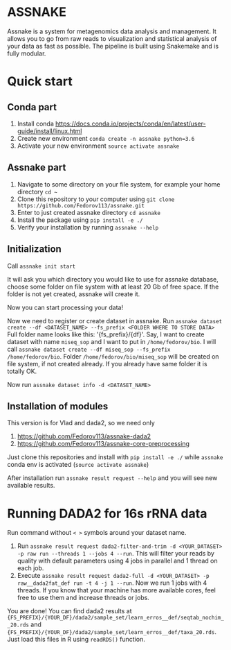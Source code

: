# ASSNAKE

Assnake is a system for metagenomics data analysis and management. 
It allows you to go from raw reads to visualization and statistical analysis of your data as fast as possible.
The pipeline is built using Snakemake and is fully modular.

# Quick start
## Conda part
1. Install conda https://docs.conda.io/projects/conda/en/latest/user-guide/install/linux.html
2. Create new environment `conda create -n assnake python=3.6`
3. Activate your new environment `source activate assnake`
## Assnake part
1. Navigate to some directory on your file system, for example your home directory `cd ~`
2. Clone this repository to your computer using `git clone https://github.com/Fedorov113/assnake.git` 
3. Enter to just created assnake directory `cd assnake`
4. Install the package using `pip install -e ./`
5. Verify your installation by running `assnake --help`


## Initialization
Call `assnake init start`

It will ask you which directory you would like to use for assnake database, choose some folder on file system with at least 20 Gb of free space. If the folder is not yet created, assnake will create it. 

Now you can start processing your data!

Now we need to register or create dataset in assnake. Run `assnake dataset create --df <DATASET_NAME> --fs_prefix <FOLDER WHERE TO STORE DATA>`
Full folder name looks like this: '{fs_prefix}/{df}'. Say, I want to create dataset with name `miseq_sop` and I want to put in `/home/fedorov/bio`.
I will call `assnake dataset create --df miseq_sop --fs_prefix /home/fedorov/bio`. Folder `/home/fedorov/bio/miseq_sop` will be created on file system, if not created already. If you already have same folder it is totally OK.

Now run `assnake dataset info -d <DATASET_NAME>`

## Installation of modules
This version is for Vlad and dada2, so we need only 
1. https://github.com/Fedorov113/assnake-dada2
2. https://github.com/Fedorov113/assnake-core-preprocessing 

Just clone this repositories and install with `pip install -e ./` while `assnake` conda env is activated (`source activate assnake`)

After installation run `assnake result request --help` and you will see new available results.

# Running DADA2 for 16s rRNA data
Run command without `< >` symbols around your dataset name.
1. Run `assnake result request dada2-filter-and-trim -d <YOUR_DATASET> -p raw run --threads 1 --jobs 4 --run`. This will filter your reads by quality with default parameters using 4 jobs in parallel and 1 thread on each job.
2. Execute `assnake result request dada2-full -d <YOUR_DATASET> -p raw__dada2fat_def run -t 4 -j 1 --run`. Now we run 1 jobs with 4 threads. If you know that your machine has more available cores, feel free to use them and increase threads or jobs. 

You are done! You can find dada2 results at `{FS_PREFIX}/{YOUR_DF}/dada2/sample_set/learn_erros__def/seqtab_nochim__20.rds` and `{FS_PREFIX}/{YOUR_DF}/dada2/sample_set/learn_erros__def/taxa_20.rds`.
Just load this files in R using `readRDS()` function.


<!-- # OLD

Analysis of metagenomics data consists of 2 steps: quality control and preprocessing, and analysis itself. 


## List of implemented preprocessing steps:
1. Downloading data from SRA.  
2. Count number of base pairs and reads in fastq files.
3. Check quality with FastQC.
4. Trimming with Trimmomatic.

## List of implemented analysis steps and tools:
* Taxonomic profiling.
    1. Metaphlan2
    2. Kraken 1
    3. Centrifuge
* Functional profiling
    1. Humann2
* Mapping
    1. Bowtie2
    2. BWA
* Assembly
    1. Megahit
* Antibiotic resistance annotation.
    1. Megares

## Configuration

You need to configure the following parameters in your `config.yml`

```
assembly_dir: 'absolute path to direcrory for storing assemblies'
assnake_db: 'absolute path to directory for storing meta-information'
fna_db_dir: 'absolute path to your fasta database'
```

## How it works

Assnake assumes that you work with *datasets*, and inside each *dataset* you have multiple *samples*.

The pipeline itself is built using Snakemake. You define rules, which take files as input an produce output files, executing some code. This easy yet powerful technique allows you to build complex data processing pipelines. Snakemake understands what to do by looking at input/output file paths. 

Consider the following: you have your samples, and you want to assemble them and map on resulting contigs. Your rules will look like this (note that we ask for contigs in mapping rule, and input file for mapping rule is the output file for assembly rule, that's the magic):
```
rule assemble:
    input: 
        r1 = '{sample}_R1.fastq.gz',
        r2 = '{sample}_R2.fastq.gz'
    output:
        contigs = '{sample}_assembly.fasta'
    run:
        shell('megahit -1 {input.r1} -2 {input.r2} -o {output.contigs}')

rule map_on_contigs:
    input: 
        r1 = '{sample}_R1.fastq.gz',
        r2 = '{sample}_R2.fastq.gz',
        contigs = {assembled_sample}_assembly.fasta
    output:
        sam = '{sample}_vs_{assembled_sample}_assembly.sam'
    run:
        shell('bwa {input.r1} {input.r2} > {output.sam')

samples = ['A', 'B', 'C']
rule assemble_and_map:
    input: 'A_vs_A_assembly.sam'
```

What we have in curly braces is called *wildcards*. *wildcards* take some user defined value, and that's how Snakemake knows exactly what to do. In the example above rule `map_on_contigs` we have wildcards `sample` and `assembled_sample`. We can give `sample` value `A` and `assembled_sample` value `B`, thus telling snakemake to assemble `B` and map `A` on resulting contg. *Wildcards* are the central part of Assnake, and understanding them is vital.

## Data structure

Metagenomic data is stored in `{prefix}/{df}/reads/{preproc}/{sample}/{sample}_{strand}.fastq.gz`. Let's break down the wildcards:

* `prefix` - denotes absolute directory where your dataset is stored. Usage of prefix allows you to store data on different disks, or structure your data by host species, and generally provides more flexibility.
* `df` - name of your dataset.
* `preproc` - is short for *preprocessing* and carries information about how you preprocessed your data. You can cascade preprocessing steps using `__` as a delimeter. For example, `raw__tmtic_def1__no_hum` means that you processed yor raw data with trimmomatic usind default1 parameters and than removed human DNA contamination.
* `sample` - name of your sample.
* `strand` - strand of your sequences. Assnake works only with paired-end sequences at the moment.

Meta-information is stored inside `assnake_db` directory of your choice. The structure of this folder is as follows:

```
|-- <df_name_1>
   |-- df_info.yaml
   |-- sources.tsv
   |-- biospecimens.tsv
   |-- mg_samples.tsv
|-- <df_name_2>
   |-- df_info.yaml
   |-- sources.tsv
   |-- biospecimens.tsv
   |-- mg_samples.tsv
...
```

* `df_info.yaml` holds meta-info about dataset. Mandatory fields are:
    * df - name of the dataset. Must be the same as dataset dir name.
    * fs_prefix - absolute path of the directory, where dataset is stored.
* `sources.tsv` contains information about objects of study (sources of biospecimens). Columns are:
    * `source` - unique identificator of source. Alphanumeric, `-` and `_`
    * `description` - free text with description of source.
* `biospecimens.tsv`
    * `biospecimen`
    * `source`
    * `time`
    * `description`
* `mg_samples.tsv`
    * `biospecimen`
    * `fs_name`



### Reference data
Reference data is stored inside the `database` directory. It includes various databases for tools and fasta files. Fasta files are stored in `fna_db_dir` and inside that folder you can nest folders as deep as you like. For example: `handplaced/RNAbacteriophages/Escherichia_virus_Qbeta/Escherichia_virus_Qbeta_genomic.fa` When asking for output mapped file just replace `/` with `__` in path. 

### What can be done with Assnake

#### Prepocessing

* Trimmomatic
    * Resulting file to request: `{prefix}/{df}/reads/{preproc}__tmtic_{params}/{sample}/{sample}_R1.fastq.gz`
* FastQC
    * Resulting file to request: `{prefix}/{df}/reads/{preproc}/{sample}/profile/{sample}_{strand}_fastqc.zip`
* BBmap repair
    * Resulting file to request: `{prefix}/{df}/reads/{preproc}__repair/{sample}/{sample}/_R1.fastq.gz`

#### Taxonomic profiling


### Assembly
You need to configure `assembly_dir` where assembles will be stored. Final contigs will be stored in `fna_db_dir`.

File to request: `{fna_db_dir}/assembly/mh__{params}/{dfs}/{samples}/{preprocs}/final_contigs__{min_len}.fa`

dfs are separated by `+`, preprocs by `--` and samples by `:`.

## Metagenome Assembled Genomes
MAG workflow is built around anvio, which is an awesome tool with great capabilities, you should defenitley check it out.
MAGs are binned using contigs assembled fron *n* samples. First, we create contigs_db in the folder with contigs, then we map reads back to contigs, create profiles and after that we apply binning step. #TODO We should store sample_profiles in samples mapping folder. We store merged profile in `{prefix}/{df}/anvio/merged_profiles/bwa__{bwa_params}___assembly___mh__{params}___{dfs}___{samples}___{preprocs}/MERGED/`



## Implementing new processing step.
In order to implement new processing step you need to create directory `./results/<result_name>`. Take any of the files Asshole can generate right now, or write your own rules.

Than you have a couple of options:

1. The easy way. Just create a file `./results/<result_name>/<result_name>.py` and code your snakemake rule there. Than include this file into `./bin/snake/base.py`. 

# Running tests
`python cli.py -s ./tests/test_snake.py`
 -->
